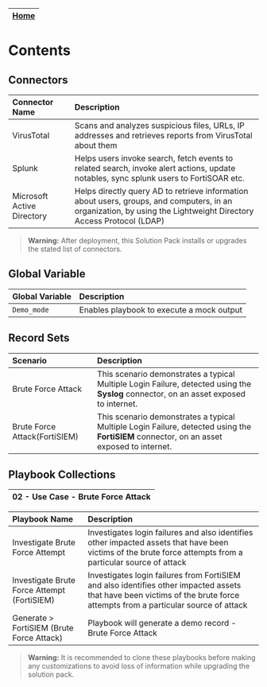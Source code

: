 | [Home](https://github.com/fortinet-fortisoar/solution-pack-brute-force-attack-response/tree/release/1.0.1/README.md) |
|--------------------------------------------|

# Contents

## Connectors

| Connector Name | Description |
| :-             | :-          |
| VirusTotal     | Scans and analyzes suspicious files, URLs, IP addresses and retrieves reports from VirusTotal about them |
| Splunk         | Helps users invoke search, fetch events to related search, invoke alert actions, update notables, sync splunk users to FortiSOAR etc. |
| Microsoft Active Directory | Helps directly query AD to retrieve information about users, groups, and computers, in an organization, by using the Lightweight Directory Access Protocol (LDAP) |

> **Warning:** After deployment, this Solution Pack installs or upgrades the stated list of connectors.

## Global Variable
| Global Variable | Description |
| :-              | :-          |
 |`Demo_mode`     | Enables playbook to execute a mock output |

## Record Sets
| Scenario          | Description |
| :-                | :-          |
|Brute Force Attack | This scenario demonstrates a typical Multiple Login Failure, detected using the **Syslog** connector, on an asset exposed to internet. |
|Brute Force Attack(FortiSIEM)| This scenario demonstrates a typical Multiple Login Failure, detected using the **FortiSIEM** connector, on an asset exposed to internet. |

## Playbook Collections
| 02 - Use Case - Brute Force Attack |
|:-                                      |

|**Playbook Name**|**Description**|
| :- | :- |
|Investigate Brute Force Attempt|Investigates login failures and also identifies other impacted assets that have been victims of the brute force attempts from a particular source of attack|
|Investigate Brute Force Attempt (FortiSIEM)|Investigates login failures from FortiSIEM and also identifies other impacted assets that have been victims of the brute force attempts from a particular source of attack|
|Generate > FortiSIEM (Brute Force Attack)|Playbook will generate a demo record - Brute Force Attack|

>**Warning:** It is recommended to clone these playbooks before making any customizations to avoid loss of information while upgrading the solution pack.